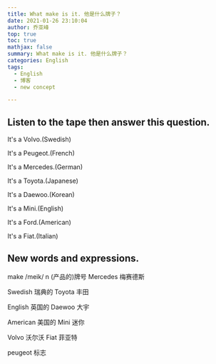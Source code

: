 ```yaml
---
title: What make is it. 他是什么牌子？
date: 2021-01-26 23:10:04
author: 乔亚峰
top: true
toc: true
mathjax: false
summary: What make is it. 他是什么牌子？
categories: English
tags:
  - English
  - 博客
  - new concept

---
```




## Listen to the tape then answer this question. 

It's a Volvo.(Swedish)

It's a Peugeot.(French)

It's a Mercedes.(German)

It's a Toyota.(Japanese)

It's a Daewoo.(Korean)

It's a Mini.(English)

It's a Ford.(American)

It's a Fiat.(Italian)



## New words and expressions.

make /meik/ n (产品的)牌号		Mercedes   梅赛德斯

Swedish      瑞典的		Toyota   丰田

English   英国的		Daewoo   大宇

American    美国的	Mini  迷你

Volvo   沃尔沃		Fiat   菲亚特

peugeot  标志

 